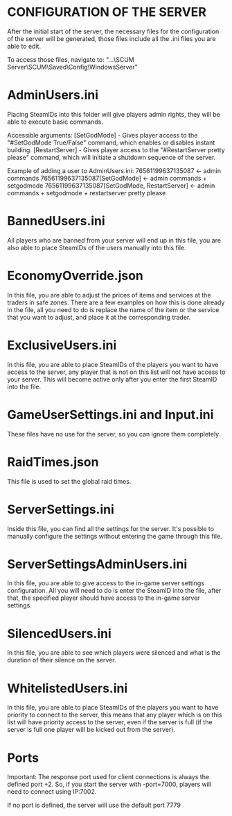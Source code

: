 # CONFIGURATION OF THE SERVER

After the initial start of the server, the necessary files for the configuration of the server will be generated, those files include all the .ini files you are able to edit.

To access those files, navigate to:
"...\SCUM Server\SCUM\Saved\Config\WindowsServer"

# AdminUsers.ini
Placing SteamIDs into this folder will give players admin rights, they will be able to execute basic commands.

Accessible arguments:
[SetGodMode] - Gives player access to the "#SetGodMode True/False" command, which enables or disables instant building.
[RestartServer] - Gives player access to the "#RestartServer pretty please" command, which will initiate a shutdown sequence of the server.

Example of adding a user to AdminUsers.ini:
76561199637135087 <- admin commands
76561199637135087[SetGodMode] <- admin commands + setgodmode
76561199637135087[SetGodMode, RestartServer] <- admin commands + setgodmode + restartserver pretty please

# BannedUsers.ini
All players who are banned from your server will end up in this file, you are also able to place SteamIDs of the users manually into this file.

# EconomyOverride.json
In this file, you are able to adjust the prices of items and services at the traders in safe zones. There are a few examples on how this is done already in the file, all you need to do is replace the name of the item or the service that you want to adjust, and place it at the corresponding trader.

# ExclusiveUsers.ini
In this file, you are able to place SteamIDs of the players you want to have access to the server, any player that is not on this list will not have access to your server. This will become active only after you enter the first SteamID into the file.

# GameUserSettings.ini and Input.ini
These files have no use for the server, so you can ignore them completely.

# RaidTimes.json
This file is used to set the global raid times.

# ServerSettings.ini
Inside this file, you can find all the settings for the server. It's possible to manually configure the settings without entering the game through this file.

# ServerSettingsAdminUsers.ini
In this file, you are able to give access to the in-game server settings configuration. All you will need to do is enter the SteamID into the file, after that, the specified player should have access to the in-game server settings.

# SilencedUsers.ini
In this file, you are able to see which players were silenced and what is the duration of their silence on the server.

# WhitelistedUsers.ini
In this file, you are able to place SteamIDs of the players you want to have priority to connect to the server, this means that any player which is on this list will have priority access to the server, even if the server is full (if the server is full one player will be kicked out from the server).

# Ports
Important: The response port used for client connections is always the defined port +2. So, if you start the server with -port=7000, players will need to connect using IP:7002.

If no port is defined, the server will use the default port 7779
